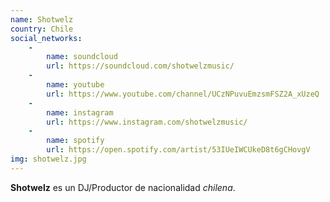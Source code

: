 ```yaml
---
name: Shotwelz
country: Chile
social_networks: 
    -
        name: soundcloud
        url: https://soundcloud.com/shotwelzmusic/
    -
        name: youtube
        url: https://www.youtube.com/channel/UCzNPuvuEmzsmFSZ2A_xUzeQ
    -
        name: instagram
        url: https://www.instagram.com/shotwelzmusic/
    -
        name: spotify
        url: https://open.spotify.com/artist/53IUeIWCUkeD8t6gCHovgV
img: shotwelz.jpg
---
```

**Shotwelz** es un DJ/Productor de nacionalidad *chilena*.